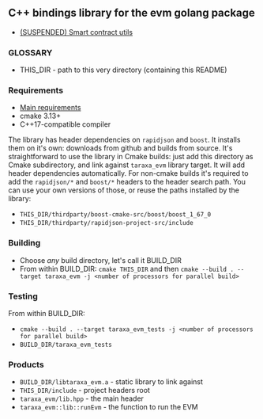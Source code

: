 ## C++ bindings library for the evm golang package

- [(SUSPENDED) Smart contract utils](contracts/README.md)

### GLOSSARY
- THIS_DIR - path to this very directory (containing this README)

### Requirements
- [Main requirements](../README.md#Requirements)
- cmake 3.13+
- C++17-compatible compiler

The library has header dependencies on `rapidjson` and `boost`.
It installs them on it's own: downloads from github and builds from source.
It's straightforward to use the library in Cmake builds: just add this directory as
Cmake subdirectory, and link against `taraxa_evm` library target. It will add header dependencies
automatically.
For non-cmake builds it's required to add the `rapidjson/*` and `boost/*` headers to the header 
search path. 
You can use your own versions of those, or reuse the paths installed by the library:
- `THIS_DIR/thirdparty/boost-cmake-src/boost/boost_1_67_0`
- `THIS_DIR/thirdparty/rapidjson-project-src/include`

### Building
- Choose *any* build directory, let's call it BUILD_DIR
- From within BUILD_DIR: 
`cmake THIS_DIR` 
and then 
`cmake --build . --target taraxa_evm -j <number of processors for parallel build>`

### Testing
From within BUILD_DIR: 
- `cmake --build . --target taraxa_evm_tests -j <number of processors for parallel build>`
- `BUILD_DIR/taraxa_evm_tests`

### Products
- `BUILD_DIR/libtaraxa_evm.a` - static library to link against
- `THIS_DIR/include` - project headers root
- `taraxa_evm/lib.hpp` - the main header
- `taraxa_evm::lib::runEvm` - the function to run the EVM